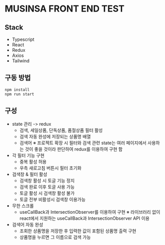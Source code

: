 # MUSINSA FRONT END TEST

## Stack

- Typescript
- React
- Redux
- Axios
- Tailwind

## 구동 방법

```
npm install
npm run start
```

## 구성

- state 관리 -> redux
  - 검색, 세일상품, 단독상품, 품절상품 필터 활성
  - 검색 자동 완성에 저장되는 상품명 배열
  - 검색어
    ※ 프로젝트 확장 시 필터와 검색 관련 state는 여러 페이지에서 사용하는 것이 좋을 것이라 판단하여 redux를 이용하여 구현 함
- 각 필터 기능 구현
  - 중복 활성 허용
  - 우측 새로고침 버튼시 필터 초기화
- 검색창 & 필터 활성
  - 검색창 활성 시 토글 기능 정지
  - 검색 완료 이후 토글 사용 가능
  - 토글 활성 시 검색창 활성 불가
  - 토글 전부 비활성시 검색창 이용가능
- 무한 스크롤
  - useCallBack과 IntersectionObserver를 이용하여 구현
    ※ 라이브러리 없이 react에서 지원하는 useCallBack과 IntersectionObserver API 이용
- 검색어 자동 완성
  - 조회한 상품명을 저장한 후 입력한 값이 포함된 상품명 출력 구현
  - 상품명을 누르면 그 이름으로 검색 가능

